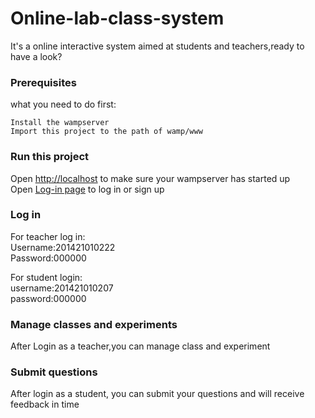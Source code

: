 # Online-lab-class-system
It's a online interactive system aimed at students and teachers,ready to have a look?

 
### Prerequisites
what you need to do first:
```
Install the wampserver
Import this project to the path of wamp/www
```

### Run this project
Open [http://localhost](http://localhost) to make sure your wampserver has started up<br>
Open [Log-in page](http://localhost/powerdebuger/admin-login.php) to log in or sign up

### Log in
For teacher log in:<br>
Username:201421010222<br>
Password:000000<br>

For student login:<br>
username:201421010207<br>
password:000000

### Manage classes and experiments
After Login as a teacher,you can manage class and experiment

### Submit questions
After login as a student, you can submit your questions and will receive feedback in time
